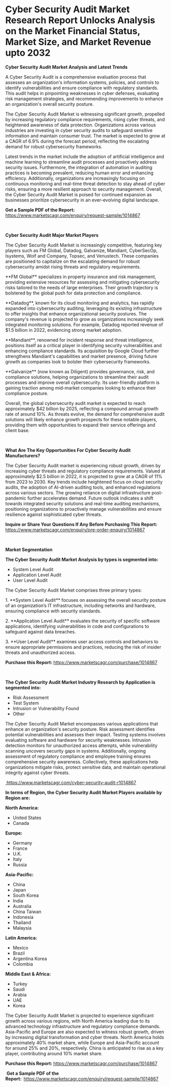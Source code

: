 <p><h1>Cyber Security Audit Market Research Report Unlocks Analysis on the Market Financial Status, Market Size, and Market Revenue upto 2032</h1></p><p><strong>Cyber Security Audit Market Analysis and Latest Trends</strong></p>
<p><p>A Cyber Security Audit is a comprehensive evaluation process that assesses an organization's information systems, policies, and controls to identify vulnerabilities and ensure compliance with regulatory standards. This audit helps in pinpointing weaknesses in cyber defenses, evaluating risk management strategies, and recommending improvements to enhance an organization's overall security posture.</p><p>The Cyber Security Audit Market is witnessing significant growth, propelled by increasing regulatory compliance requirements, rising cyber threats, and heightened awareness of data protection. Organizations across various industries are investing in cyber security audits to safeguard sensitive information and maintain consumer trust. The market is expected to grow at a CAGR of 6.9% during the forecast period, reflecting the escalating demand for robust cybersecurity frameworks.</p><p>Latest trends in the market include the adoption of artificial intelligence and machine learning to streamline audit processes and proactively address security issues. Furthermore, the integration of automation in auditing practices is becoming prevalent, reducing human error and enhancing efficiency. Additionally, organizations are increasingly focusing on continuous monitoring and real-time threat detection to stay ahead of cyber risks, ensuring a more resilient approach to security management. Overall, the Cyber Security Audit Market is poised for continued expansion as businesses prioritize cybersecurity in an ever-evolving digital landscape.</p></p>
<p><strong>Get a Sample PDF of the Report:&nbsp;</strong> <a href="https://www.marketscagr.com/enquiry/request-sample/1014867?utm_campaign=2187&utm_medium=2&utm_source=Github&utm_content=ia&utm_term=17042025&utm_id=cyber-security-audit">https://www.marketscagr.com/enquiry/request-sample/1014867</a></p>
<p>&nbsp;</p>
<p><strong>Cyber Security Audit Major Market Players</strong></p>
<p><p>The Cyber Security Audit Market is increasingly competitive, featuring key players such as FM Global, Datadog, Galvanize, Mandiant, CyberSecOp, Isystems, Wolf and Company, Topsec, and Venustech. These companies are positioned to capitalize on the escalating demand for robust cybersecurity amidst rising threats and regulatory requirements.</p><p>**FM Global** specializes in property insurance and risk management, providing extensive resources for assessing and mitigating cybersecurity risks tailored to the needs of large enterprises. Their growth trajectory is bolstered by the global push for data protection and compliance.</p><p>**Datadog**, known for its cloud monitoring and analytics, has rapidly expanded into cybersecurity auditing, leveraging its existing infrastructure to offer insights that enhance organizational security postures. The company's revenue is projected to grow as organizations increasingly seek integrated monitoring solutions. For example, Datadog reported revenue of $1.5 billion in 2022, evidencing strong market adoption.</p><p>**Mandiant**, renowned for incident response and threat intelligence, positions itself as a critical player in identifying security vulnerabilities and enhancing compliance standards. Its acquisition by Google Cloud further strengthens Mandiant's capabilities and market presence, driving future growth as companies look to bolster their cybersecurity frameworks.</p><p>**Galvanize** (now known as Diligent) provides governance, risk, and compliance solutions, helping organizations to streamline their audit processes and improve overall cybersecurity. Its user-friendly platform is gaining traction among mid-market companies looking to enhance their compliance posture.</p><p>Overall, the global cybersecurity audit market is expected to reach approximately $42 billion by 2025, reflecting a compound annual growth rate of around 10%. As threats evolve, the demand for comprehensive audit solutions will likely enhance growth prospects for these notable players, providing them with opportunities to expand their service offerings and client base.</p></p>
<p>&nbsp;</p>
<p><strong>What Are The Key Opportunities For Cyber Security Audit Manufacturers?</strong></p>
<p><p>The Cyber Security Audit market is experiencing robust growth, driven by increasing cyber threats and regulatory compliance requirements. Valued at approximately $2.5 billion in 2022, it is projected to grow at a CAGR of 11% from 2023 to 2030. Key trends include heightened focus on cloud security audits, the adoption of AI-driven auditing tools, and enhanced regulations across various sectors. The growing reliance on digital infrastructure post-pandemic further accelerates demand. Future outlook indicates a shift towards integrated security solutions and real-time auditing mechanisms, positioning organizations to proactively manage vulnerabilities and ensure resilience against sophisticated cyber threats.</p></p>
<p><strong>Inquire or Share Your Questions If Any Before Purchasing This Report:</strong> <a href="https://www.marketscagr.com/enquiry/pre-order-enquiry/1014867?utm_campaign=2187&utm_medium=2&utm_source=Github&utm_content=ia&utm_term=17042025&utm_id=cyber-security-audit">https://www.marketscagr.com/enquiry/pre-order-enquiry/1014867</a></p>
<p>&nbsp;</p>
<p><strong>Market Segmentation</strong></p>
<p><strong>The Cyber Security Audit Market Analysis by types is segmented into:</strong></p>
<p><ul><li>System Level Audit</li><li>Application Level Audit</li><li>User Level Audit</li></ul></p>
<p><p>The Cyber Security Audit Market comprises three primary types: </p><p>1. **System Level Audit** focuses on assessing the overall security posture of an organization’s IT infrastructure, including networks and hardware, ensuring compliance with security standards.</p><p>2. **Application Level Audit** evaluates the security of specific software applications, identifying vulnerabilities in code and configurations to safeguard against data breaches.</p><p>3. **User Level Audit** examines user access controls and behaviors to ensure appropriate permissions and practices, reducing the risk of insider threats and unauthorized access.</p></p>
<p><strong>Purchase this Report:&nbsp;</strong><a href="https://www.marketscagr.com/purchase/1014867?utm_campaign=2187&utm_medium=2&utm_source=Github&utm_content=ia&utm_term=17042025&utm_id=cyber-security-audit">https://www.marketscagr.com/purchase/1014867</a></p>
<p>&nbsp;</p>
<p><strong>The Cyber Security Audit Market Industry Research by Application is segmented into:</strong></p>
<p><ul><li>Risk Assessment</li><li>Test System</li><li>Intrusion or Vulnerability Found</li><li>Other</li></ul></p>
<p><p>The Cyber Security Audit Market encompasses various applications that enhance an organization's security posture. Risk assessment identifies potential vulnerabilities and assesses their impact. Testing systems involves evaluating software and hardware for security weaknesses. Intrusion detection monitors for unauthorized access attempts, while vulnerability scanning uncovers security gaps in systems. Additionally, ongoing assessment of regulatory compliance and employee training ensures comprehensive security awareness. Collectively, these applications help organizations mitigate risks, protect sensitive data, and maintain operational integrity against cyber threats.</p></p>
<p><a href="https://www.marketscagr.com/cyber-security-audit-r1014867?utm_campaign=2187&utm_medium=2&utm_source=Github&utm_content=ia&utm_term=17042025&utm_id=cyber-security-audit">&nbsp;https://www.marketscagr.com/cyber-security-audit-r1014867</a></p>
<p><strong>In terms of Region, the Cyber Security Audit Market Players available by Region are:</strong></p>
<p>
    <p> <strong> North America: </strong>
        <ul>
            <li>United States</li>
            <li>Canada</li>
        </ul>
        </p> 
    <p> <strong> Europe: </strong>
        <ul>
            <li>Germany</li>
            <li>France</li>
            <li>U.K.</li>
            <li>Italy</li>
            <li>Russia</li>
        </ul>
        </p> 
    <p> <strong> Asia-Pacific: </strong>
        <ul>
            <li>China</li>
            <li>Japan</li>
            <li>South Korea</li>
            <li>India</li>
            <li>Australia</li>
            <li>China Taiwan</li>
            <li>Indonesia</li>
            <li>Thailand</li>
            <li>Malaysia</li>
        </ul>
        </p> 
    <p> <strong> Latin America: </strong>
        <ul>
            <li>Mexico</li>
            <li>Brazil</li>
            <li>Argentina Korea</li>
            <li>Colombia</li>
        </ul>
        </p> 
    <p> <strong> Middle East & Africa: </strong>
        <ul>
            <li>Turkey</li>
            <li>Saudi</li>
            <li>Arabia</li>
            <li>UAE</li>
            <li>Korea</li>
        </ul>
    </p>
    </p>
<p><p>The Cyber Security Audit Market is projected to experience significant growth across various regions, with North America leading due to its advanced technology infrastructure and regulatory compliance demands. Asia-Pacific and Europe are also expected to witness robust growth, driven by increasing digital transformation and cyber threats. North America holds approximately 40% market share, while Europe and Asia-Pacific account for around 25% and 20%, respectively. China is anticipated to rise as a key player, contributing around 10% market share.</p></p>
<p><strong>Purchase this Report: </strong><a href="https://www.marketscagr.com/purchase/1014867?utm_campaign=2187&utm_medium=2&utm_source=Github&utm_content=ia&utm_term=17042025&utm_id=cyber-security-audit">https://www.marketscagr.com/purchase/1014867</a></p>
<p>&nbsp;<strong>Get a Sample PDF of the Report:&nbsp;&nbsp;</strong><a href="https://www.marketscagr.com/enquiry/request-sample/1014867?utm_campaign=2187&utm_medium=2&utm_source=Github&utm_content=ia&utm_term=17042025&utm_id=cyber-security-audit">https://www.marketscagr.com/enquiry/request-sample/1014867</a></p>
<p><strong></strong></p>
<p><p></p><p></p><p></p></p>